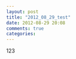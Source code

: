 ```yaml
---
layout: post
title: "2012_08_29_test"
date: 2012-08-29 20:08
comments: true
categories: 
---
```


123